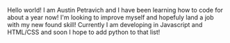 Hello world!
 I am Austin Petravich and I have been learning how to code for about a year now!
 I'm looking to improve myself and hopefuly land a job with my new found skill!
 Currently I am developing in Javascript and HTML/CSS and soon I hope to add python to that list!

<!---
Pois0nel/Pois0nel is a ✨ special ✨ repository because its `README.md` (this file) appears on your GitHub profile.
You can click the Preview link to take a look at your changes.
--->
